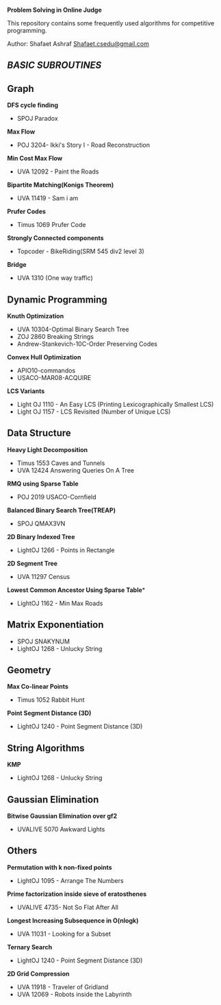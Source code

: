 ﻿**Problem Solving in Online Judge**

This repository contains some frequently used algorithms for competitive programming. 

Author: Shafaet Ashraf
Shafaet.csedu@gmail.com


***BASIC SUBROUTINES***
------------

**Graph**
------------

**DFS cycle finding**

- SPOJ Paradox

**Max Flow**

- POJ 3204- Ikki's Story I - Road Reconstruction

**Min Cost Max Flow**

- UVA 12092 - Paint the Roads

**Bipartite Matching(Konigs Theorem)**

- UVA 11419 - Sam i am

**Prufer Codes**

- Timus 1069 Prufer Code

**Strongly Connected components**

- Topcoder - BikeRiding(SRM 545 div2 level 3)

**Bridge**

- UVA 1310 (One way traffic)


**Dynamic Programming**
------------------------

**Knuth Optimization**

- UVA 10304-Optimal Binary Search Tree
- ZOJ 2860 Breaking Strings
- Andrew-Stankevich-10C-Order Preserving Codes

**Convex Hull Optimization**

- APIO10-commandos
- USACO-MAR08-ACQUIRE

**LCS Variants**

- Light OJ 1110 - An Easy LCS (Printing Lexicographically Smallest LCS)
- Light OJ 1157 - LCS Revisited (Number of Unique LCS)



**Data Structure**
-----------------------

**Heavy Light Decomposition**

- Timus 1553 Caves and Tunnels
- UVA 12424 Answering Queries On A Tree


**RMQ using Sparse Table**

- POJ 2019 USACO-Cornfield

**Balanced Binary Search Tree(TREAP)**

- SPOJ QMAX3VN

**2D Binary Indexed Tree**

- LightOJ 1266 - Points in Rectangle

**2D Segment Tree**

- UVA 11297 Census  

**Lowest Common Ancestor Using Sparse Table***

- LightOJ 1162 - Min Max Roads


**Matrix Exponentiation**
---------------------

- SPOJ SNAKYNUM
- LightOJ 1268 - Unlucky String


**Geometry**
---------------------

**Max Co-linear Points**

- Timus 1052 Rabbit Hunt

**Point Segment Distance (3D)**

- LightOJ 1240 - Point Segment Distance (3D)


**String Algorithms**
---------------------

**KMP**

- LightOJ 1268 - Unlucky String


**Gaussian Elimination**
---------------------

**Bitwise Gaussian Elimination over gf2**

- UVALIVE 5070 Awkward Lights


**Others**
---------------------

**Permutation with k non-fixed points**
- LightOJ 1095 - Arrange The Numbers

**Prime factorization inside sieve of eratosthenes**
- UVALIVE 4735- Not So Flat After All

**Longest Increasing Subsequence in O(nlogk)**

- UVA 11031 - Looking for a Subset

**Ternary Search**

- LightOJ 1240 - Point Segment Distance (3D)


**2D Grid Compression**

- UVA 11918 - Traveler of Gridland
- UVA 12069 - Robots inside the Labyrinth

